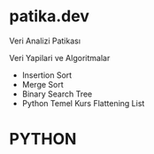 # patika.dev

Veri Analizi Patikası

Veri Yapilari ve Algoritmalar

- Insertion Sort
- Merge Sort
- Binary Search Tree
- Python Temel Kurs Flattening List

# PYTHON